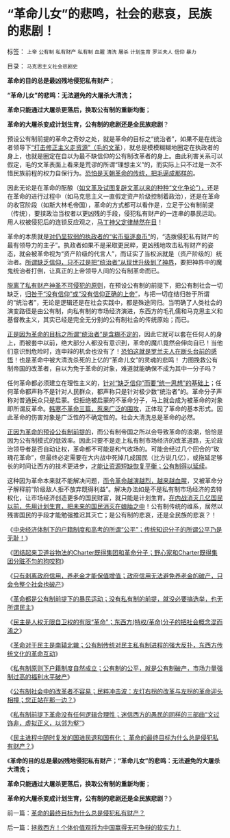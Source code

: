 # “革命儿女”的悲鸣，社会的悲哀，民族的悲剧！

标签： `上帝` `公有制` `私有财产` `私有制` `血腥` `清洗` `屠杀` `计划生育` `罗兰夫人` `信仰` `暴力` 

目录： `马克思主义社会悲剧史`

**革命的目的总是最凶残地侵犯私有财产**；

**“革命儿女”的悲鸣：无法避免的大屠杀大清洗；**

**革命只能通过大屠杀更落后，换取公有制的重新均衡**；

**革命的大屠杀变成计划生育，公有制的悲剧还是全民族悲剧**？

预设公有制前提的革命之奇妙之处，就是革命的目标之“统治者”，如果不是在统治者领导下[“打击修正主义走资源”（毛的文革](../../../2009/7/3/看看毛主席是怎样发动文革反腐的.md)），就总是模模糊糊地圈定在执政者的身上，也就是圈定在自以为最不缺信仰的公有制改革者的身上。由此利害关系可以假定，毛的文革表面上看来是荒谬的所谓“理想主义”的，而实际上只不过是一次不惜民族前程的权力自保行为。[恐怕是天朝革命的传统，把毛逼成那样的](http://hi.baidu.com/darthchn/blog/item/d3308c2bb07111315343c1fc.html)。

因此无论是在革命的酝酿（[如文革及试图复辟文革以来的种种“文化争论”），](../../../2011/11/28/为明朝翻案的重大“历史”意义.md)还是在革命的进行过程中（如马克思主义一直假定资产阶级控制着政治），还是在革命的收官阶段（如斯大林毛帝国），革命的方式都可以看作是，立足于公有制前提（传统），要挟政治当权者以更凶残的手段，侵犯私有财产的一连串的暴民运动。用人权被侵犯后的连锁反应观之，[马丁神父定律赫然在目](../../../2011/10/8/马丁神父定律对公有制的恶毒诅咒！.md)！

革命的本质就是[对仍显软弱的执政者的“劣币驱逐良币”](../../../2011/8/17/由下而上“我的利益在那里”的唯利是图.md)的，“选拨侵犯私有财产的最有领导力的主子”。执政者如果不是采取更民粹，更凶残地攻击私有财产的姿态，就会被革命视为“资产阶级的代言人”，而证实了当权派就是（资产阶级的）统治者。[所谓缺乏信仰，只不过是把“统治者”从现世升级到了神界](../../../2010/12/28/拜上帝教的“缺乏信仰”和“全盘西化”.md)，要把神界中的魔鬼统治者打倒，让真正的上帝领导人间的公有制革命而已。

[脱离了私有财产神圣不可侵犯的原则](../../../2011/11/3/“私有财产不可侵犯”应尽快入宪.md)，在预设公有制的前提下，把公有制社会一切缺乏，[归咎于“没有信仰”或“没有信仰正确的上帝”](../../../2009/6/14/西教信仰人士不应以传教为目的参与中国政治生活.md)，与把一切症结归咎于所谓的“统治者”，无论是逻辑还是在社会实践中，都是殊途同归。当明确了人类社会的演变路径是由公有制，向私有制的市场经济演进，东西方的毛孔儒和马克思主义和基督教主义，其实已经是完全无分别的公有制社会的传统原始；而已。

[正是因为革命的目标之所谓“统治者”是含糊不定的](../../../2012/1/18/中国“打着左灯向右拐”；印度“打着右灯向左拐”.md)，因此它就可以套在任何人的身上，而被套中以前，绝大部分人都没有意识到，革命的魔爪竟然会伸向自已！当他们意识到危险时，连申辩的机会也没有了！[恐怕这就是罗兰夫人在断头台前的感悟](http://darthvad.blog.sohu.com/136672979.html)！也是革命中被大清洗杀死的上亿的“革命儿女”的灵魂的悲鸣！
力图挽救公有制帝国的改革者，自以为免于革命的对象，难道就能确保不成为其中一分子吗？

任何革命都必须建立在理性主义的，[针对“缺乏信仰”而要“统一思想”的基础上](../../../2011/6/1/社会反馈的系统模型和动乱机理.md)；任何革命都声称不是针对人民群众，都声称只是针对极少数“统治者”的。革命分子声称对普通民众只是启蒙。但拒绝被启蒙的不革命分子，马上就会成为被革命的对象即所谓反革命。[韩寒不革命三篇，惹来广泛的围攻](../../../2012/2/1/横眉冷对伪君子，左狗总是闹革命.md)，正体现了革命的基本形式。因此革命的伤害对象是广泛性的不确定性的。社会大清洗总是革命的必然。

[正因为革命的预设公有制前提的](../../../2012/2/2/革命都是预设公有制前提下的暴民运动.md)，而公有制帝国之所以会导致革命的浪潮，恰恰是因为公有制模式的低效率。因此只要不是走上私有制市场经济的改革道路，无论政治领导者是否自动让权，革命都不可能是和气收场的。可能会经过几个回合的“玫瑰花革命”，但最终必定需要在大内战中死掉几成国民（比方说几亿），或拖延足够长的时间让西方的技术更进步，[才能让资源短缺恢复平衡；公有制得以延续](../../../2011/1/15/反思五四运动的局限性，道德治国不考虑国家成本；.md)。

这种因为革命本来就不能解决问题，[而令革命越演越烈，越来越血腥](../../../2010/10/11/五四皮之不存毛将安附.md)，又被革命分子解释前“阶级敌人拒不放弃既得利益”。解决办法如是不是私有制市场经济的去特权化，让市场经济创造更多的国民财富，就只能是计划生育。[在内战消灭几亿国民以前，先用计划生育，把未来的国民消灭在娘胎之中](http://hi.baidu.com/darthchn/blog/item/eac2b5f575a28efd7609d7e7.html)！公有制传统的维系，居然以残害国民的手段才能勉强推迟其灭亡；是公有制的悲哀，还是全民族的悲哀？！

《[中央经济体制下的户籍制度和高考的所谓“公平”；传统知识分子的所谓公平乃是无耻！](../../../2012/2/1/预设公有制前提的所谓“公平”实乃无耻！.md)》

《[团结起来卫道谷物法的Charter既得集团和革命分子；野心家和Charter既得集团分赃不匀的狗咬狗](../../../2012/2/1/横眉冷对伪君子，左狗总是闹革命.md)》

《[只有剥离政府信用，养老金才能保值增值；政府信用无法避免养老金的破产，只会令整个社会也破产](../../../2012/2/1/只有剥离政府信用，养老金才能保值增值.md)》

《[革命都是公有制前提下的暴民运动；没有私有制的前提，就没必要搞选举，也无所谓民主](../../../2012/2/2/革命都是预设公有制前提下的暴民运动.md)》

《[民主是人权无限自卫权的有限“革命”；东西方(特权/革命)分子的把社会概念混而淆之](../../../2012/2/2/左得可怕！懂得不革命的只是一小撮；.md)》

《[革命对于民主是南辕北辙；公有制传统对民主私有制进程的强大反扑，东西方传统文化的革命互动](../../../2012/2/2/民粹冲击波！革命压力对于民主进程是南辕北辙.md)》

《[私有制原则下户籍制度自然成立；公有制的公平，就是公有制破产，市场力量强制过高的福利水平破产](../../../2012/2/3/公有制的公平就是破产,私有制原则下的户籍制度.md)》

《[公有制社会中的改革者不容易；民粹冲击波：左灯右拐的改革与左拐的革命迎头相撞；您正站在那一边？](../../../2012/2/3/公有制的改革者不容易；为什么要“打着左灯向右拐”？.md)》

《[私有制前提下革命没有任何逻辑合理性；迷信西方的愚民的同样的三部曲“文过饰非，虚拟正义，以邻为壑”](../../../2012/2/3/私有制下没有革命的合理性；崇拜西方的国产愚民.md)》

《[民主进程中随时复发的国进民退和国有化； 革命的最终目标为什么总是侵犯私有财产？](../../../2012/2/4/革命的最终目标为什么总是侵犯私有财产？.md)》

《**革命的目的总是最凶残地侵犯私有财产**；**“革命儿女”的悲鸣：无法避免的大屠杀大清洗；**

**革命只能通过大屠杀更落后，换取公有制的重新均衡**；

**革命的大屠杀变成计划生育，公有制的悲剧还是全民族悲剧**？》



前一篇：[革命的最终目标为什么总是侵犯私有财产？](../../../2012/2/4/革命的最终目标为什么总是侵犯私有财产？.md)

后一篇：[拯救西方！个体价值观将为中国赢得无可争辩的软实力！](../../../2012/2/4/拯救西方！个体价值观将为中国赢得无可争辩的软实力！.md)